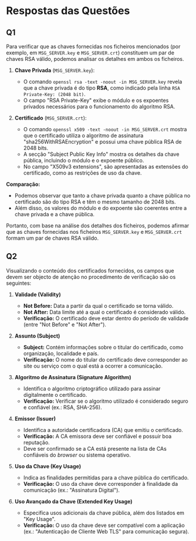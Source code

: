 # Respostas das Questões

## Q1

Para verificar que as chaves fornecidas nos ficheiros mencionados (por exemplo, em `MSG_SERVER.key` e `MSG_SERVER.crt`) constituem um par de chaves RSA válido, podemos analisar os detalhes em ambos os ficheiros.

1. **Chave Privada** (`MSG_SERVER.key`):

   - O comando `openssl rsa -text -noout -in MSG_SERVER.key` revela que a chave privada é do tipo **RSA**, como indicado pela linha `RSA Private-Key: (2048 bit)`.
   - O campo "RSA Private-Key" exibe o módulo e os expoentes privados necessários para o funcionamento do algoritmo RSA.

2. **Certificado** (`MSG_SERVER.crt`):
   - O comando `openssl x509 -text -noout -in MSG_SERVER.crt` mostra que o certificado utiliza o algoritmo de assinatura "sha256WithRSAEncryption" e possui uma chave pública RSA de 2048 bits.
   - A secção "Subject Public Key Info" mostra os detalhes da chave pública, incluindo o módulo e o expoente público.
   - No campo "X509v3 extensions", são apresentadas as extensões do certificado, como as restrições de uso da chave.

**Comparação:**

- Podemos observar que tanto a chave privada quanto a chave pública no certificado são do tipo RSA e têm o mesmo tamanho de 2048 bits.
- Além disso, os valores do módulo e do expoente são coerentes entre a chave privada e a chave pública.

Portanto, com base na análise dos detalhes dos ficheiros, podemos afirmar que as chaves fornecidas nos ficheiros `MSG_SERVER.key` e `MSG_SERVER.crt` formam um par de chaves RSA válido.

## Q2

Visualizando o conteúdo dos certificados fornecidos, os campos que devem ser objecto de atenção no procedimento de verificação são os seguintes:

1. **Validade (Validity)**

   - **Not Before:** Data a partir da qual o certificado se torna válido.
   - **Not After:** Data limite até a qual o certificado é considerado válido.
   - **Verificação:** O certificado deve estar dentro do período de validade (entre "Not Before" e "Not After").

2. **Assunto (Subject)**

   - **Subject:** Contém informações sobre o titular do certificado, como organização, localidade e país.
   - **Verificação:** O nome do titular do certificado deve corresponder ao site ou serviço com o qual está a ocorrer a comunicação.

3. **Algoritmo de Assinatura (Signature Algorithm)**

   - Identifica o algoritmo criptográfico utilizado para assinar digitalmente o certificado.
   - **Verificação:** Verificar se o algoritmo utilizado é considerado seguro e confiável (ex.: RSA, SHA-256).

4. **Emissor (Issuer)**

   - Identifica a autoridade certificadora (CA) que emitiu o certificado.
   - **Verificação:** A CA emissora deve ser confiável e possuir boa reputação.
   - Deve ser confirmado se a CA está presente na lista de CAs confiáveis do _browser_ ou sistema operativo.

5. **Uso da Chave (Key Usage)**

   - Indica as finalidades permitidas para a chave pública do certificado.
   - **Verificação:** O uso da chave deve corresponder à finalidade da comunicação (ex.: "Assinatura Digital").

6. **Uso Avançado da Chave (Extended Key Usage)**
   - Especifica usos adicionais da chave pública, além dos listados em "Key Usage".
   - **Verificação:** O uso da chave deve ser compatível com a aplicação (ex.: "Autenticação de Cliente Web TLS" para comunicação segura).
